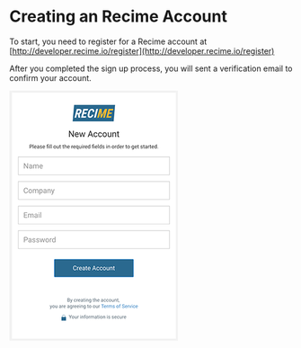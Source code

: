 # Creating an Recime Account

To start, you need to register for a Recime account at [http://developer.recime.io/register](http://developer.recime.io/register)

After you completed the sign up process, you will sent a verification email to confirm your account.

![](/assets/register.png)
